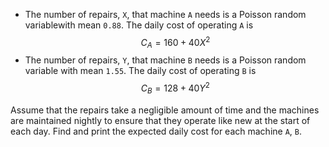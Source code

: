 - The number of repairs, `X`, that machine `A` needs is a Poisson random variablewith mean `0.88`. The daily cost of operating `A` is $$C_A=160+40X^2$$
- The number of repairs, `Y`, that machine `B` needs is a Poisson random variable
with mean `1.55`. The daily cost of operating `B` is $$C_B = 128 + 40Y^2$$

Assume that the repairs take a negligible amount of time and the machines are maintained nightly to ensure that they operate like new at the start of each day.
Find and print the expected daily cost for each machine `A`, `B`.